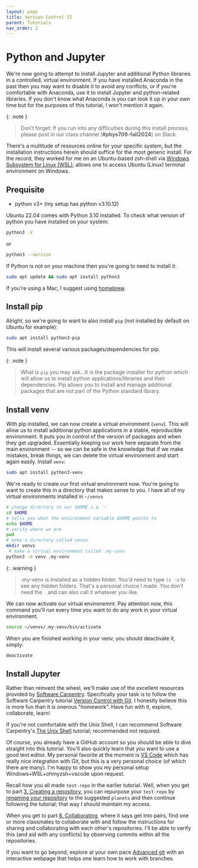 ```yaml
---
layout: page
title: Version Control II
parent: Tutorials
nav_order: 2
---
```


# Python and Jupyter

We're now going to attempt to install Jupyter and additional Python libraries in a controlled, virtual environment. If you have installed Anaconda in the past then you may want to disable it to avoid any conflicts, or if you're comfortable with Anaconda, use it to install Jupyter and python-related libraries. 
If you don't know what Anaconda is you can look it up in your own time but for the purposes of this tutorial, I won't mention it again.

{: .note }
> Don't forget: If you run into any difficulties during this install process, please post in our class channel (**#phys709-fall2024**) on Slack.

There's a multitude of resources online for your specific system, but the installation instructions herein should suffice for the most generic install. For the record, they worked for me on an Ubuntu-based zsh-shell via [Windows Subsystem for Linux (WSL)](https://ubuntu.com/desktop/wsl); allows one to access Ubuntu (Linux) terminal environment on Windows.

## Prequisite

- python v3+ (my setup has python v3.10.12)

Ubuntu 22.04 comes with Python 3.10 installed. To check what version of python you have installed on your system:

```zsh
python3 -V
```
or
```bash
python3 --version
```
If Python is not on your machine then you're going to need to install it:
```zsh
sudo apt update && sudo apt install python3
```
If you're using a Mac, I suggest using [homebrew](https://brew.sh/).

## Install pip

Alright, so we're going to want to also install `pip` (not installed by default on Ubuntu for example):
```zsh
sudo apt install python3-pip
```
This will install several various packages/dependencies for pip.

{: .note }
> What is `pip` you may ask...It is the package installer for python which will allow us to install python applications/libraries and their dependencies. Pip allows you to install and manage additional packages that are not part of the Python standard library. 

## Install venv

With pip installed, we can now create a virtual environment (`venv`). This will allow us to install additional python applications in a stable, reproducible environment. It puts you in control of the version of packages and when they get upgraded. Essentially keeping our work here separate from the main environment -- so we can be safe in the knowledge that if we make mistakes, break things, we can delete the virtual environment and start again easily.
Install `venv`:
```zsh
sudo apt install python3-venv
```

We're ready to create our first virtual environment now. You're going to want to create this in a directory that makes sense to you. 
I have all of my virtual environments installed in `~/venvs`
```zsh
# change directory to our $HOME i.e `~`
cd $HOME
# tells you what the environment variable $HOME points to
echo $HOME 
# verify where we are
pwd
# make a directory called venvs
mkdir venvs
 # make a virtual environment called .my-venv
python3 -m venv .my-venv
```

{: .warning }
> .my-venv is installed as a hidden folder.
> You'd need to type `ls -a` to see any hidden folders.
> That's a personal choice I made. You don't need the `.` and can also call it whatever you like.

We can now activate our virtual environemnt. Pay attention now, this command you'll run every time you want to do any work in your virtual environment.
```zsh
source ~/venvs/.my-venv/bin/activate
```

When you are finished working in your venv, you should deactivate it, simply:
```zsh
deactivate
```

## Install Jupyter





<!--{% highlight Code %}
some code
{% endhighlight %}-->

<!--{: .highlight } 
> Code
>
> python3 -V
{: .source}-->

Rather than reinvent the wheel, we'll make use of the excellent resources provided by [Software Carpentry](https://software-carpentry.org/).
Specifically your task is to follow the Software Carpentry tutorial [Version Control with Git](https://swcarpentry.github.io/git-novice/).
I honestly believe this is more fun than it is onerous "homework". Have fun with it, explore, collaborate, learn!

If you're not comfortable with the Unix Shell, I can recommend Software Carpentry's [The Unix Shell](https://swcarpentry.github.io/shell-novice/) tutorial; recommended not required.

Of course, you already have a GitHub account so you should be able to dive straight into this tutorial. You'll also quickly learn that you want to use a good text editor.
My personal favorite at the moment is [VS Code](https://code.visualstudio.com/) which has really nice integration with Git, but this is a very personal choice (of which there are many).
I'm happy to show you my personal setup Windows+WSL+ohmyzsh+vscode upon request.

Recall how you all made `test-repo` in the earlier tutorial. Well, when you get to part [3. Creating a repository](https://swcarpentry.github.io/git-novice/03-create.html),  you can repurpose your `test-repo` by [renaming your repository](https://docs.github.com/en/repositories/creating-and-managing-repositories/renaming-a-repository) to the suggested `planets` and then continue following the tutorial; that way I should maintain my access.

When you get to part [8. Collaborating](https://swcarpentry.github.io/git-novice/08-collab.html), where it says get into pairs, find one or more classmates to collaborate with and follow the instructions for sharing and collaborating with each other's repositories. I'll be able to verify this (and aid with any conflicts) by observing commits within all the repositories.

If you want to go beyond, explore at your own pace [Advanced git](https://learngitbranching.js.org/?locale=en_US) with an interactive webpage that helps one learn how to work with branches.
